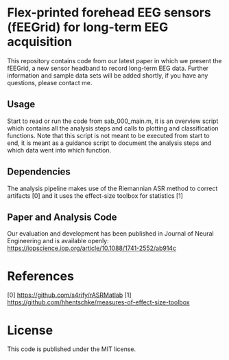 # Flex-printed forehead EEG sensors (fEEGrid) for long-term EEG acquisition

This repository contains code from our latest paper in which we present the fEEGrid, a new sensor headband to record long-term EEG data.
Further information and sample data sets will be added shortly, if you have any questions, please contact me.

## Usage
Start to read or run the code from sab_000_main.m, it is an overview script which contains all the analysis steps and calls to plotting and classification functions. Note that this script is not meant to be executed from start to end, it is meant as a guidance script to document the analysis steps and which data went into which function.

## Dependencies
The analysis pipeline makes use of the Riemannian ASR method to correct artifacts [0] and it uses the effect-size toolbox for statistics [1]

## Paper and Analysis Code
Our evaluation and development has been published in Journal of Neural Engineering and is available openly: https://iopscience.iop.org/article/10.1088/1741-2552/ab914c

# References
[0] https://github.com/s4rify/rASRMatlab
[1] https://github.com/hhentschke/measures-of-effect-size-toolbox

# License
This code is published under the MIT license. 